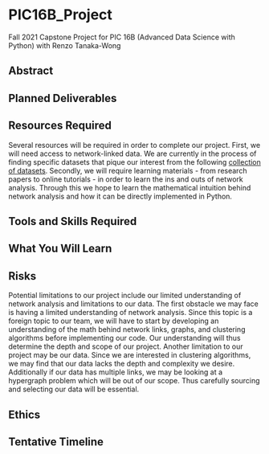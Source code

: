# PIC16B_Project
Fall 2021 Capstone Project for PIC 16B (Advanced Data Science with Python) with Renzo Tanaka-Wong

## Abstract
## Planned Deliverables
## Resources Required
Several resources will be required in order to complete our project. First, we will need access to network-linked data. We are currently in the process of finding specific datasets that pique our interest from the following [collection of datasets](https://www.cs.cornell.edu/~arb/data/). Secondly, we will require learning materials -  from research papers to online tutorials - in order to learn the ins and outs of network analysis. Through this we hope to learn the mathematical intuition behind network analysis and how it can be directly implemented in Python.
## Tools and Skills Required
## What You Will Learn
## Risks
Potential limitations to our project include our limited understanding of network analysis and limitations to our data. The first obstacle we may face is having a limited understanding of network analysis. Since this topic is a foreign topic to our team, we will have to start by developing an understanding of the math behind network links, graphs, and clustering algorithms before implementing our code. Our understanding will thus determine the depth and scope of our project. Another limitation to our project may be our data. Since we are interested in clustering algorithms, we may find that our data lacks the depth and complexity we desire. Additionally if our data has multiple links, we may be looking at a hypergraph problem which will be out of our scope. Thus carefully sourcing and selecting our data will be essential.
## Ethics
## Tentative Timeline
